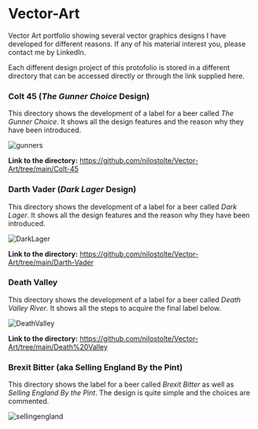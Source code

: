 # Vector-Art
Vector Art portfolio showing several vector graphics designs I have developed for different reasons. If any of his material interest you, 
please contact me by LinkedIn.

Each different design project of this protofolio is stored in a different directory that can be accessed directly or through the link supplied here.

### Colt 45 (_The Gunner Choice_ Design)

This directory shows the development of a label for a beer called _The Gunner Choice_. It shows all the design features and the reason why they have been introduced.

![gunners](https://user-images.githubusercontent.com/80269251/110975811-353f3080-832e-11eb-9869-4fbce772667f.png)

**Link to the directory:** https://github.com/nilostolte/Vector-Art/tree/main/Colt-45

### Darth Vader (_Dark Lager_ Design)

This directory shows the development of a label for a beer called _Dark Lager_. It shows all the design features and the reason why they have been introduced.

![DarkLager](https://user-images.githubusercontent.com/80269251/110971881-6701c880-8329-11eb-8322-f07f2845881c.png)

**Link to the directory:** https://github.com/nilostolte/Vector-Art/tree/main/Darth-Vader

### Death Valley

This directory shows the development of a label for a beer called _Death Valley River_. It shows all the steps to acquire the final label below.

![DeathValley](https://user-images.githubusercontent.com/80269251/110998713-3e8bc580-834d-11eb-9b3b-59c94cfd69a4.png)

**Link to the directory:** https://github.com/nilostolte/Vector-Art/tree/main/Death%20Valley

### Brexit Bitter (aka Selling England By the Pint)

This directory shows the label for a beer called _Brexit Bitter_ as well as _Selling England By the Pint_. The design is quite simple
and the choices are commented.

![sellingengland](https://user-images.githubusercontent.com/80269251/111000304-ca9eec80-834f-11eb-80fd-72c49881282f.png)

